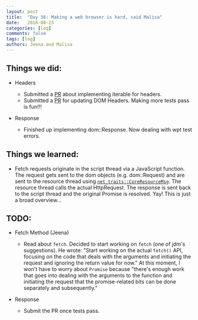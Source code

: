 ```yaml
---
layout: post
title:  "Day 36: Making a web browser is hard, said Malisa"
date:   2016-08-23
categories: [log]
comments: false
tags: [log]
authors: Jeena and Malisa
---
```


## Things we did:
- Headers
  - Submitted a [PR](https://github.com/servo/servo/pull/12998) about implementing iterable for headers.
  - Submitted a [PR](https://github.com/servo/servo/pull/13004) for updating DOM Headers. Making more tests pass is fun!!!

- Response
  - Finished up implementing dom::Response. Now dealing with wpt test errors.

## Things we learned:
- Fetch requests originate in the script thread via a JavaScript function. The request gets sent to the dom objects (e.g. dom::Request) and are sent to the resource thread using [`net_traits::CoreResourceMsg`](https://doc.servo.org/net_traits/enum.CoreResourceMsg.html). The resource thread calls the actual HttpRequest. The response is sent back to the script thread and the original Promise is resolved. Yay! This is just a broad overview...

## TODO:
- Fetch Method (Jeena)
  - Read about `fetch`. Decided to start working on `fetch` (one of jdm's suggestions). He wrote:
  "Start working on the actual `fetch()` API, focusing on the code that deals with the arguments and initiating the request and ignoring the return value for now." At this moment, I won't have to worry about `Promise` because "there's enough work that goes into dealing with the arguments to the function and initiating the request that the promise-related bits can be done separately and subsequently."


- Response
  - Submit the PR once tests pass.

